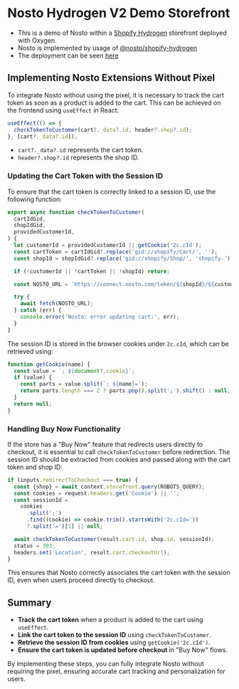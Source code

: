 # Nosto Hydrogen V2 Demo Storefront

- This is a demo of Nosto within a [Shopify Hydrogen](https://github.com/Shopify/hydrogen) storefront deployed with Oxygen.
- Nosto is implemented by usage of [@nosto/shopify-hydrogen](https://github.com/Nosto/shopify-hydrogen)
- The deployment can be seen [here](https://nosto-hydrogen-demo-5bba196044d0453163cc.o2.myshopify.dev/)

## Implementing Nosto Extensions Without Pixel

To integrate Nosto without using the pixel, it is necessary to track the cart token as soon as a product is added to the cart. This can be achieved on the frontend using `useEffect` in React:

```javascript
useEffect(() => {
  checkTokenToCustomer(cart?._data?.id, header?.shop?.id);
}, [cart?._data?.id]);
```

- `cart?._data?.id` represents the cart token.
- `header?.shop?.id` represents the shop ID.

### Updating the Cart Token with the Session ID

To ensure that the cart token is correctly linked to a session ID, use the following function:

```javascript
export async function checkTokenToCustomer(
  cartIdGid,
  shopIdGid,
  providedCustomerId,
) {
  let customerId = providedCustomerId || getCookie('2c.cId');
  const cartToken = cartIdGid?.replace('gid://shopify/Cart/', '');
  const shopId = shopIdGid?.replace('gid://shopify/Shop/', 'shopify-');

  if (!customerId || !cartToken || !shopId) return;

  const NOSTO_URL = `https://connect.nosto.com/token/${shopId}/${customerId}/${cartToken}`;

  try {
    await fetch(NOSTO_URL);
  } catch (err) {
    console.error('Nosto: error updating cart:', err);
  }
}
```

The session ID is stored in the browser cookies under `2c.cId`, which can be retrieved using:

```javascript
function getCookie(name) {
  const value = `; ${document?.cookie}`;
  if (value) {
    const parts = value.split(`; ${name}=`);
    return parts.length === 2 ? parts.pop().split(';').shift() : null;
  }
  return null;
}
```

### Handling Buy Now Functionality

If the store has a "Buy Now" feature that redirects users directly to checkout, it is essential to call `checkTokenToCustomer` before redirection. The session ID should be extracted from cookies and passed along with the cart token and shop ID:

```javascript
if (inputs.redirectToCheckout === true) {
  const {shop} = await context.storefront.query(ROBOTS_QUERY);
  const cookies = request.headers.get('Cookie') || '';
  const sessionId =
    cookies
      .split(';')
      .find((cookie) => cookie.trim().startsWith('2c.cId='))
      ?.split('=')[1] || null;

  await checkTokenToCustomer(result.cart.id, shop.id, sessionId);
  status = 303;
  headers.set('Location', result.cart.checkoutUrl);
}
```

This ensures that Nosto correctly associates the cart token with the session ID, even when users proceed directly to checkout.

## Summary

- **Track the cart token** when a product is added to the cart using `useEffect`.
- **Link the cart token to the session ID** using `checkTokenToCustomer`.
- **Retrieve the session ID from cookies** using `getCookie('2c.cId')`.
- **Ensure the cart token is updated before checkout** in "Buy Now" flows.

By implementing these steps, you can fully integrate Nosto without requiring the pixel, ensuring accurate cart tracking and personalization for users.
